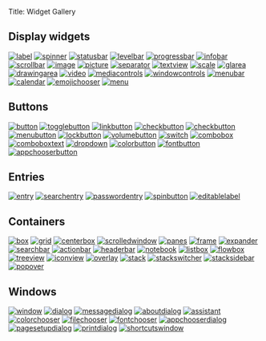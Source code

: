 Title: Widget Gallery

## Display widgets

[![label](label.png)](class.Label.html)
[![spinner](spinner.png)](class.Spinner.html)
[![statusbar](statusbar.png)](class.Statusbar.html)
[![levelbar](levelbar.png)](class.LevelBar.html)
[![progressbar](progressbar.png)](class.ProgressBar.html)
[![infobar](info-bar.png)](class.InfoBar.html)
[![scrollbar](scrollbar.png)](class.Scrollbar.html)
[![image](image.png)](class.Image.html)
[![picture](picture.png)](class.Picture.html)
[![separator](separator.png)](class.Separator.html)
[![textview](multiline-text.png)](class.TextView.html)
[![scale](scales.png)](class.Scale.html)
[![glarea](glarea.png)](class.GLArea.html)
[![drawingarea](drawingarea.png)](class.DrawingArea.html)
[![video](video.png)](class.Video.html)
[![mediacontrols](media-controls.png)](class.MediaControls.html)
[![windowcontrols](windowcontrols.png)](class.WindowControls.html)
[![menubar](menubar.png)](class.PopoverMenuBar.html)
[![calendar](calendar.png)](class.Calendar.html)
[![emojichooser](emojichooser.png)](class.EmojiChooser.html)
[![menu](menu.png)](class.PopoverMenu.html)

## Buttons

[![button](button.png)](class.Button.html)
[![togglebutton](toggle-button.png)](class.ToggleButton.html)
[![linkbutton](link-button.png)](class.LinkButton.html)
[![checkbutton](check-button.png)](class.CheckButton.html)
[![checkbutton](radio-button.png)](class.CheckButton.html)
[![menubutton](menu-button.png)](class.MenuButton.html)
[![lockbutton](lockbutton.png)](class.LockButton.html)
[![volumebutton](volumebutton.png)](class.VolumeButton.html)
[![switch](switch.png)](class.Switch.html)
[![combobox](combo-box.png)](class.ComboBox.html)
[![comboboxtext](combo-box-text.png)](class.ComboBoxText.html)
[![dropdown](drop-down.png)](class.DropDown.html)
[![colorbutton](color-button.png)](class.ColorButton.html)
[![fontbutton](font-button.png)](class.FontButton.html)
[![appchooserbutton](appchooserbutton.png)](class.AppChooserButton.html)

## Entries

[![entry](entry.png)](class.Entry.html)
[![searchentry](search-entry.png)](class.SearchEntry.html)
[![passwordentry](password-entry.png)](class.PasswordEntry.html)
[![spinbutton](spinbutton.png)](class.SpinButton.html)
[![editablelabel](editable-label.png)](class.EditableLabel.html)

## Containers

[![box](box.png)](class.Box.html)
[![grid](grid.png)](class.Grid.html)
[![centerbox](centerbox.png)](class.CenterBox.html)
[![scrolledwindow](scrolledwindow.png)](class.ScrolledWindow.html)
[![panes](panes.png)](class.Paned.html)
[![frame](frame.png)](class.Frame.html)
[![expander](expander.png)](class.Expander.html)
[![searchbar](search-bar.png)](class.SearchBar.html)
[![actionbar](action-bar.png)](class.ActionBar.html)
[![headerbar](headerbar.png)](class.HeaderBar.html)
[![notebook](notebook.png)](class.Notebook.html)
[![listbox](list-box.png)](class.ListBox.html)
[![flowbox](flow-box.png)](class.FlowBox.html)
[![treeview](list-and-tree.png)](class.TreeView.html)
[![iconview](icon-view.png)](class.IconView.html)
[![overlay](overlay.png)](class.Overlay.html)
[![stack](stack.png)](class.Stack.html)
[![stackswitcher](stackswitcher.png)](class.StackSwitcher.html)
[![stacksidebar](sidebar.png)](class.StackSidebar.html)
[![popover](popover.png)](class.Popover.html)

## Windows

[![window](window.png)](class.Window.html)
[![dialog](dialog.png)](class.Dialog.html)
[![messagedialog](messagedialog.png)](class.MessageDialog.html)
[![aboutdialog](aboutdialog.png)](class.AboutDialog.html)
[![assistant](assistant.png)](class.Assistant.html)
[![colorchooser](colorchooser.png)](class.ColorChooserDialog.html)
[![filechooser](filechooser.png)](class.FileChooserDialog.html)
[![fontchooser](fontchooser.png)](class.FontChooserDialog.html)
[![appchooserdialog](appchooserdialog.png)](class.AppChooserDialog.html)
[![pagesetupdialog](pagesetupdialog.png)](class.PageSetupUnixDialog.html)
[![printdialog](printdialog.png)](class.PrintUnixDialog.html)
[![shortcutswindow](shortcuts-window.png)](class.ShortcutsWindow.html)
